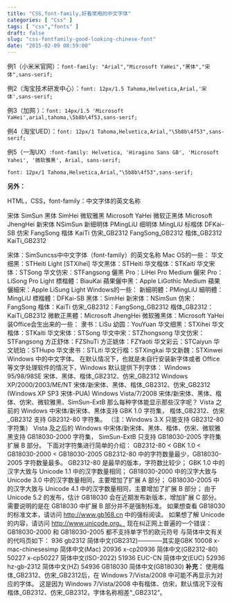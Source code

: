 ```yaml
---
title: "CSS,font-family,好看常用的中文字体"
categories: [ "Css" ]
tags: [ "css","fonts" ]
draft: false
slug: "css-fontfamily-good-looking-chinese-font"
date: "2015-02-09 08:59:00"
---
```


例1（小米米官网）：`font-family: "Arial","Microsoft YaHei","黑体","宋体",sans-serif;`

例2（淘宝技术研发中心）：`font: 12px/1.5 Tahoma,Helvetica,Arial,'宋体',sans-serif;`

例3（加网 ）：`font: 14px/1.5 'Microsoft YaHei',arial,tahoma,\5b8b\4f53,sans-serif;`

例4（淘宝UED）：`font: 12px/1 Tahoma,Helvetica,Arial,"\5b8b\4f53",sans-serif;`

例5（一淘UX）:`font-family: Helvetica, 'Hiragino Sans GB', 'Microsoft Yahei', '微软雅黑', Arial, sans-serif;`

`font: 12px/1 Tahoma,Helvetica,Arial,"\5b8b\4f53",sans-serif;`

 


<!--more-->


**另外：**

HTML，CSS，font-family：中文字体的英文名称

宋体 SimSun
黑体 SimHei
微软雅黑 Microsoft YaHei
微软正黑体 Microsoft JhengHei
新宋体 NSimSun
新细明体 PMingLiU
细明体 MingLiU
标楷体 DFKai-SB
仿宋 FangSong
楷体 KaiTi
仿宋_GB2312 FangSong_GB2312
楷体_GB2312 KaiTi_GB2312

宋体：SimSuncss中中文字体（font-family）的英文名称
Mac OS的一些：
华文细黑：STHeiti Light [STXihei]
华文黑体：STHeiti
华文楷体：STKaiti
华文宋体：STSong
华文仿宋：STFangsong
儷黑 Pro：LiHei Pro Medium
儷宋 Pro：LiSong Pro Light
標楷體：BiauKai
蘋果儷中黑：Apple LiGothic Medium
蘋果儷細宋：Apple LiSung Light
Windows的一些：
新細明體：PMingLiU
細明體：MingLiU
標楷體：DFKai-SB
黑体：SimHei
新宋体：NSimSun
仿宋：FangSong
楷体：KaiTi
仿宋_GB2312：FangSong_GB2312
楷体_GB2312：KaiTi_GB2312
微軟正黑體：Microsoft JhengHei
微软雅黑体：Microsoft YaHei
装Office会生出来的一些：
隶书：LiSu
幼圆：YouYuan
华文细黑：STXihei
华文楷体：STKaiti
华文宋体：STSong
华文中宋：STZhongsong
华文仿宋：STFangsong
方正舒体：FZShuTi
方正姚体：FZYaoti
华文彩云：STCaiyun
华文琥珀：STHupo
华文隶书：STLiti
华文行楷：STXingkai
华文新魏：STXinwei
Windows 中的中文字体。
在默认情况下，也就是未自行安装新字体或者 Office 等文字处理软件的情况下，Windows 默认提供下列字体：
Windows 95/98/98SE 宋体、黑体、楷体_GB2312、仿宋_GB2312
Windows XP/2000/2003/ME/NT 宋体/新宋体、黑体、楷体_GB2312、仿宋_GB2312 (Windows XP SP3 宋体-PUA)
Windows Vista/7/2008 宋体/新宋体、黑体、楷体、仿宋、微软雅黑、SimSun-ExtB
那么每种字体能显示那些汉字呢？
Vista 之前的 Windows 中宋体/新宋体、黑体支持 GBK 1.0 字符集，
楷体_GB2312、仿宋_GB2312 支持 GB2312-80 字符集。
（注：Windows 3.X 只能支持 GB2312-80 字符集）
Vista 及之后的 Windows 中宋体/新宋体、黑体、楷体、仿宋、微软雅黑支持 GB18030-2000 字符集，
SimSun-ExtB 只支持 GB18030-2005 字符集扩展 B 部分。
下面对字符集进行简单的介绍：
GB2312-80 < GBK 1.0 < GB18030-2000 < GB18030-2005
GB2312-80 中的字符数量最少，GB18030-2005 字符数量最多。
GB2312-80 是最早的版本，字符数比较少；
GBK 1.0 中的汉字大致与 Unicode 1.1 中的汉字数量相同；
GB18030-2000 中的汉字大致与 Unicode 3.0 中的汉字数量相同，主要增加了扩展 A 部分；
GB18030-2005 中的汉字大致与 Unicode 4.1 中的汉字数量相同，主要增加了扩展 B 部分；
由于 Unicode 5.2 的发布，估计 GB18030 会在近期发布新版本，增加扩展 C 部分。
需要说明的是在 GB18030 中扩展 B 部分并不是强制标准。
如果想查看 GB18030 的标准文本，请访问 http://www.gb168.cn 中的强标阅读。
如果想了解 Unicode 的内容，请访问 http://www.unicode.org。
现在纠正网上普遍的一个错误：
GB18030-2000 和 GB18030-2005 都不支持单字节的欧元符号
与简体中文有关的代吗页如下：
936 gb2312 简体中文(GB2312)————其实是GBK
10008 x-mac-chinesesimp 简体中文(Mac)
20936 x-cp20936 简体中文(GB2312-80)
50227 x-cp50227 简体中文(ISO-2022)
51936 EUC-CN 简体中文(EUC)
52936 hz-gb-2312 简体中文(HZ)
54936 GB18030 简体中文(GB18030)
**补充：**
使用楷体_GB2312、仿宋_GB2312后，在 Windows 7/Vista/2008 中可能不再显示为对应的字体。
这是因为 Windows 7/Vista/2008 中有楷体、仿宋，默认情况下没有楷体_GB2312、仿宋_GB2312，字体名称相差“_GB2312”。